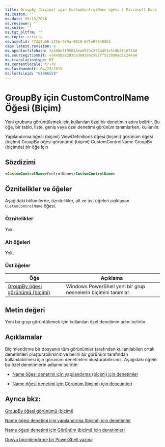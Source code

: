 ```yaml
---
title: GroupBy (biçimi) için CustomControlName öğesi | Microsoft Docs
ms.custom: ''
ms.date: 09/13/2016
ms.reviewer: ''
ms.suite: ''
ms.tgt_pltfrm: ''
ms.topic: article
ms.assetid: 473d9b56-521b-479a-8010-67fe9f040063
caps.latest.revision: 8
ms.openlocfilehash: 3a386eff95044eae573c255a451c5c8b8f16714d
ms.sourcegitcommit: e7445ba8203da304286c591ff513900ad1c244a4
ms.translationtype: MT
ms.contentlocale: tr-TR
ms.lasthandoff: 04/23/2019
ms.locfileid: "62066558"
---
```

# <a name="customcontrolname-element-for-groupby-format"></a>GroupBy için CustomControlName Öğesi (Biçim)

Yeni grubunu görüntülemek için kullanılan özel bir denetimin adını belirtir. Bu öğe, bir tablo, liste, geniş veya özel denetimi görünüm tanımlarken, kullanılır.

Yapılandırma öğesi (biçimi) ViewDefinitions öğesi (biçimi) görünüm öğesi (biçimi) GroupBy öğesi görünümü (biçimi) CustomControlName GroupBy (biçimde) bir öğe için

## <a name="syntax"></a>Sözdizimi

```xml
<CustomControlName>ControlName</CustomControlName>
```

## <a name="attributes-and-elements"></a>Öznitelikler ve öğeler

Aşağıdaki bölümlerde, öznitelikler, alt ve üst öğeleri açıklayan `CustomControlName` öğesi.

### <a name="attributes"></a>Öznitelikler

Yok.

### <a name="child-elements"></a>Alt öğeleri

Yok.

### <a name="parent-elements"></a>Üst öğeler

|Öğe|Açıklama|
|-------------|-----------------|
|[GroupBy öğesi görünümü (biçimi)](./groupby-element-for-view-format.md)|Windows PowerShell yeni bir grup nesnelerin biçimini tanımlar.|

## <a name="text-value"></a>Metin değeri

Yeni bir grup görüntülemek için kullanılan özel denetimin adını belirtin.

## <a name="remarks"></a>Açıklamalar

Biçimlendirme bir dosyanın tüm görünümler tarafından kullanılabilen ortak denetimleri oluşturabilirsiniz ve belirli bir görünüm tarafından kullanılabilmesi için görünüm denetimleri oluşturabilirsiniz. Aşağıdaki öğeler bu özel denetimlerin adlarını belirtin:

- [Name öğesi denetimi için yapılandırma (biçimi) için denetimler](./name-element-for-control-for-controls-for-configuration-format.md)

- [Name öğesi denetimi için Görünüm (biçimi) için denetimleri](./name-element-for-control-for-controls-for-view-format.md)

## <a name="see-also"></a>Ayrıca bkz:

[GroupBy öğesi görünümü (biçimi)](./groupby-element-for-view-format.md)

[Name öğesi denetimi için yapılandırma (biçimi) için denetimler](./name-element-for-control-for-controls-for-configuration-format.md)

[Name öğesi denetimi için Görünüm (biçimi) için denetimleri](./name-element-for-control-for-controls-for-view-format.md)

[Dosya biçimlendirme bir PowerShell yazma](./writing-a-powershell-formatting-file.md)
